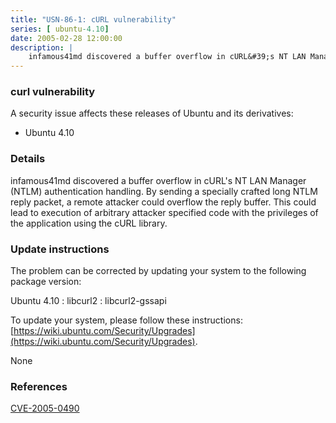 ```yaml
---
title: "USN-86-1: cURL vulnerability"
series: [ ubuntu-4.10]
date: 2005-02-28 12:00:00
description: |
    infamous41md discovered a buffer overflow in cURL&#39;s NT LAN Manager (NTLM) authentication handling. By sending a specially crafted long NTLM reply packet, a remote attacker could overflow the reply buffer. This could lead to execution of arbitrary attacker specified code with the privileges of the application using the cURL library.
--- 
```

 
 


### curl vulnerability

A security issue affects these releases of Ubuntu and its derivatives:

* Ubuntu 4.10

### Details

infamous41md discovered a buffer overflow in cURL&#39;s NT LAN Manager (NTLM) authentication handling. By sending a specially crafted long NTLM reply packet, a remote attacker could overflow the reply buffer. This could lead to execution of arbitrary attacker specified code with the privileges of the application using the cURL library.

### Update instructions

The problem can be corrected by updating your system to the following package version:

Ubuntu 4.10
 : libcurl2 
 : libcurl2-gssapi 

To update your system, please follow these instructions: [https://wiki.ubuntu.com/Security/Upgrades](https://wiki.ubuntu.com/Security/Upgrades).

None

### References

 
 [CVE-2005-0490](http://people.ubuntu.com/~ubuntu-security/cve/CVE-2005-0490)
 

